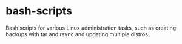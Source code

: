 # bash-scripts
Bash scripts for various Linux administration tasks, such as creating backups with tar and rsync and updating multiple distros.
